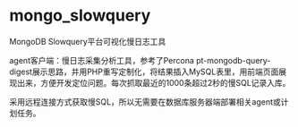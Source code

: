 # mongo_slowquery
MongoDB Slowquery平台可视化慢日志工具

agent客户端：慢日志采集分析工具，参考了Percona pt-mongodb-query-digest展示思路，并用PHP重写定制化，将结果插入MySQL表里，用前端页面展现出来，方便开发定位问题。每次抓取最近的1000条超过2秒的慢SQL记录入库。

采用远程连接方式获取慢SQL，所以无需要在数据库服务器端部署相关agent或计划任务。
